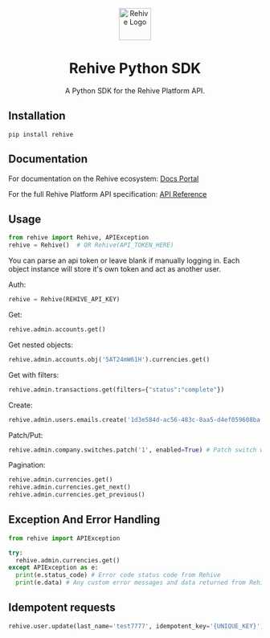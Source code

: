 <p align="center">
  <img width="64" src="https://avatars2.githubusercontent.com/u/22204821?s=200&v=4" alt="Rehive Logo">
  <h1 align="center">Rehive Python SDK</h1>
  <p align="center">A Python SDK for the Rehive Platform API.</p>
</p>

## Installation

```shell
pip install rehive
```

## Documentation

For documentation on the Rehive ecosystem: [Docs Portal](https://docs.rehive.com/)

For the full Rehive Platform API specification: [API Reference](https://docs.platform.rehive.com/)

## Usage

```python
from rehive import Rehive, APIException
rehive = Rehive()  # OR Rehive(API_TOKEN_HERE)
```
You can parse an api token or leave blank if manually logging in. Each object instance will store it's own token and act as another user.

Auth:

```python
rehive = Rehive(REHIVE_API_KEY)
```

Get:

```python
rehive.admin.accounts.get()
```

Get nested objects:

```python
rehive.admin.accounts.obj('5AT24mW61H').currencies.get()
```

Get with filters:

```python
rehive.admin.transactions.get(filters={"status":"complete"})
```

Create:

```python
rehive.admin.users.emails.create('1d3e584d-ac56-483c-8aa5-d4ef059608ba', 'connor+899@rehive.com', verified=True)
```

Patch/Put:

```python
rehive.admin.company.switches.patch('1', enabled=True) # Patch switch with identifier 1
```

Pagination:

```python
rehive.admin.currencies.get()
rehive.admin.currencies.get_next()
rehive.admin.currencies.get_previous()
```


## Exception And Error Handling

```python
from rehive import APIException

try:
  rehive.admin.currencies.get()
except APIException as e:
  print(e.status_code) # Error code status code from Rehive
  print(e.data) # Any custom error messages and data returned from Rehive
```

## Idempotent requests

```python
rehive.user.update(last_name='test7777', idempotent_key='{UNIQUE_KEY}')
```
